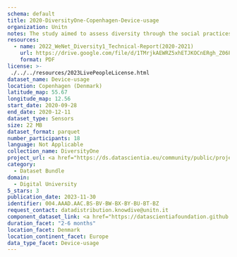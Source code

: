 ```yaml
---
schema: default
title: 2020-DiversityOne-Copenhagen-Device-usage
organization: Unitn
notes: The study aimed to assess diversity through the social practices and daily behaviors of university students from eight different countries. The research was carried out in two phases. Initially, a large sample of students from Denmark, Italy, Mongolia, Paraguay, the United Kingdom, China, Mexico, and India, completed a survey on their social practices, as well as their socio-demographic, cultural, and psychological elements. In the second phase, a sub-sample of the respondents engaged in a four-week data collection by using an innovative smartphone application called iLog. This app collected data from thirty-four smartphone sensors around the clock, allowing for an in-depth investigation into the diversity and daily routines of university students across countries, both synchronically and diachronically.
resources:
  - name: 2022_WeNet_Diversity1_Technical-Report(2020-2021)
    url: https://drive.google.com/file/d/1TMrjkAEWRZ5xhETJKOCnERgh_Z06PO2E/view?usp=drive_link
    format: PDF
license: >-
 ./../../resources/2023LivePeopleLicense.html
dataset_name: Device-usage
location: Copenhagen (Denmark)
latitude_map: 55.67
longitude_map: 12.56
start_date: 2020-09-28
end_date: 2020-12-11
dataset_type: Sensors
size: 22 MB
dataset_format: parquet
number_participants: 18
language: Not Applicable
collection_name: DiversityOne
project_url: <a href="https://ds.datascientia.eu/community/public/projects/3720e313-356e-4b7c-830e-be5cc7dbb3b5">https://ds.datascientia.eu/community/public/projects/3720e313-356e-4b7c-830e-be5cc7dbb3b5</a>
category: 
  - Dataset Bundle
domain: 
  - Digital University
5_stars: 3
publication_date: 2023-11-30
identifier: 004.AAAD.AAC.BS-BV-BW-BX-BY-BU-BT-BZ
request_contact: datadistribution.knowdive@unitn.it
component_dataset_link: <a href="https://datascientiafoundation.github.io/LivePeople/datasets/2020-DV1-Copenhagen-Airplane%20Mode%20Event/">2020-DV1-Copenhagen-Airplane Mode Event</a>, <a href="https://datascientiafoundation.github.io/LivePeople/datasets/2020-DV1-Copenhagen-Battery%20Monitoring%20Log/">2020-DV1-Copenhagen-Battery Monitoring Log</a>, <a href="https://datascientiafoundation.github.io/LivePeople/datasets/2020-DV1-Copenhagen-Batterycharge%20Event/">2020-DV1-Copenhagen-Batterycharge Event</a>, <a href="https://datascientiafoundation.github.io/LivePeople/datasets/2020-DV1-Copenhagen-Doze%20Event/">2020-DV1-Copenhagen-Doze Event</a>, <a href="https://datascientiafoundation.github.io/LivePeople/datasets/2020-DV1-Copenhagen-Ring%20Mode%20Event/">2020-DV1-Copenhagen-Ring Mode Event</a>, <a href="https://datascientiafoundation.github.io/LivePeople/datasets/2020-DV1-Copenhagen-Screen%20Event/">2020-DV1-Copenhagen-Screen Event</a>, <a href="https://datascientiafoundation.github.io/LivePeople/datasets/2020-DV1-Copenhagen-Touch%20Event/">2020-DV1-Copenhagen-Touch Event</a>, <a href="https://datascientiafoundation.github.io/LivePeople/datasets/2020-DV1-Copenhagen-User%20Presence%20Event/">2020-DV1-Copenhagen-User Presence Event</a>
duration_facet: "2-6 months"
location_facet: Denmark
location_continent_facet: Europe
data_type_facet: Device-usage
---
```

